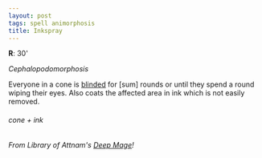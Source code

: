 ```yaml
---
layout: post
tags: spell animorphosis
title: Inkspray
---
```

**R**:  30'

_Cephalopodomorphosis_

Everyone in a cone is [blinded](/2020/11/09/base-rules/) for [sum] rounds or until they spend a round wiping their eyes. Also coats the affected area in ink which is not easily removed.

###### cone + ink
###### From Library of Attnam's [Deep Mage](https://attnam.blogspot.com/2018/07/class-deep-mage.html)!
